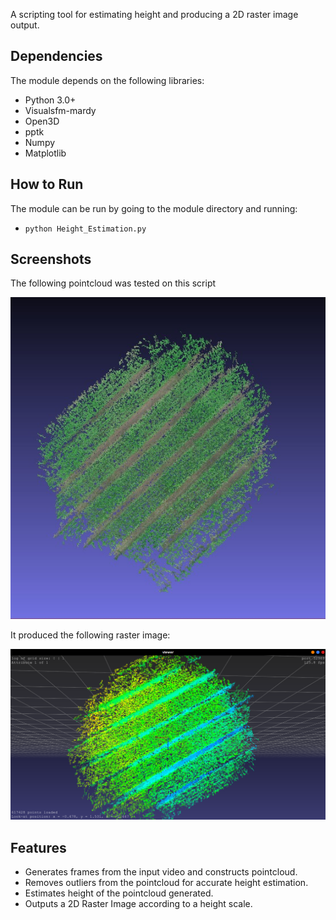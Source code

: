 A scripting tool for estimating height and producing a 2D raster image output.

## Dependencies
The module depends on the following libraries:
+ Python 3.0+
+ Visualsfm-mardy
+ Open3D
+ pptk
+ Numpy
+ Matplotlib

## How to Run
The module can be run by going to the module directory and running:
+ `python Height_Estimation.py`

## Screenshots
The following pointcloud was tested on this script

![Pointcloud](./pointcloud.jpeg)

It produced the following raster image:

![Raster Image](./rasterRGB.png)

## Features
+ Generates frames from the input video and constructs pointcloud.
+ Removes outliers from the pointcloud for accurate height estimation.
+ Estimates height of the pointcloud generated.
+ Outputs a 2D Raster Image according to a height scale.
